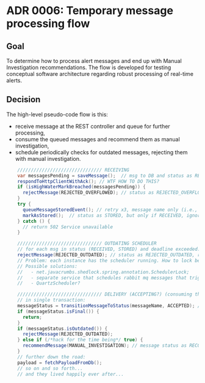 # ADR 0006: Temporary message processing flow

## Goal

To determine how to process alert messages and end up with Manual Investigation recommendations.
The flow is developed for testing conceptual software architecture regarding robust processing of real-time alerts.

## Decision

The high-level pseudo-code flow is this:

- receive message at the REST controller and queue for further processing,
- consume the queued messages and recommend them as manual investigation,
- schedule periodically checks for outdated messages, rejecting them with manual investigation.

```java
    /////////////////////////////// RECEIVING
    var messagesPending = saveMessage();  // msg to DB and status as RECEIVED
    respondToHttpClientWithAck(); // WTF HOW TO DO THIS?
    if (isHighWaterMarkBreached(messagesPending)) {
      rejectMessage(REJECTED_OVERFLOWED); // status as REJECTED_OVERFLOWED
    }
    try {
      queueMessageStoredEvent(); // retry x3, message name only (i.e., UUID)
      markAsStored();  // status as STORED, but only if RECEIVED, ignore other states
    } catch () {
      // return 502 Service unavailable
    }

    /////////////////////////////// OUTDATING SCHEDULER
    // for each msg in status (RECEIVED, STORED) and deadline exceeded: -- doable with single SELECT FOR UPDATE run periodically
    rejectMessage(REJECTED_OUTDATED); // status as REJECTED_OUTDATED, recommendation: MANUAL_INVESTIGATION
    // Problem: each instance has the scheduler running. How to lock between instances, so just a single schedule runs.
    // Possible solutions:
    //   - net.javacrumbs.shedlock.spring.annotation.SchedulerLock;
    //   - separate service that schedules rabbit mq messages that trigger the check
    //   - QuartzScheduler?

    /////////////////////////////// DELIVERY (ACCEPTING?) (consuming the MessageStored events)
    // in single transaction:
    messageStatus = transitionMessageToStatus(messageName, ACCEPTED); // Transision only from RECEIVED and STORED states.
    if (messageStatus.isFinal()) {
      return;
    }
    if (messageStatus.isOutdated()) {
      rejectMessage(REJECTED_OUTDATED);
    } else if (/*hack for the time being*/ true) {
      recommendMessage(MANUAL_INVESTIGATION); // message status as RECOMMENDED
    }
    // further down the road:
    payload = fetchPayloadFromDb();
    // so on and so forth...
    // and they lived happily ever after...
```
